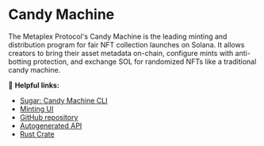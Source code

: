 # Candy Machine

The Metaplex Protocol's Candy Machine is the leading minting and distribution program for fair NFT collection launches on Solana. It allows creators to bring their asset metadata on-chain, configure mints with anti-botting protection, and exchange SOL for randomized NFTs like a traditional candy machine.

🔗 **Helpful links:**

- [Sugar: Candy Machine CLI](/tools/sugar/)
- [Minting UI](/guides/candy-machine-ui)
- [GitHub repository](https://github.com/metaplex-foundation/metaplex-program-library/tree/master/candy-machine)
- [Autogenerated API](https://www.npmjs.com/package/@metaplex-foundation/mpl-candy-machine)
- [Rust Crate](https://crates.io/crates/mpl-candy-machine)

